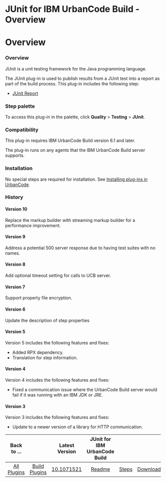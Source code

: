 
JUnit for IBM UrbanCode Build - Overview
========================================

# Overview


### Overview




JUnit is a unit testing framework for the Java programming language.

The JUnit plug-in is used to publish results from a JUnit test into a report as part of the build process. This plug-in includes the following step:

* [JUnit Report](#junit_report)


### Step palette

To access this plug-in in the palette, click **Quality** > **Testing** > **JUnit**.

### Compatibility

This plug-in requires IBM UrbanCode Build version 6.1 and later.

The plug-in runs on any agents that the IBM UrbanCode Build server supports.

### Installation

No special steps are required for installation. See [Installing plug-ins in UrbanCode](https://community.ibm.com/community/user/wasdevops/blogs/laurel-dickson-bull1/2022/06/13/install-plugins "Installing plug-ins in UrbanCode").

### History

#### Version 10

Replace the markup builder with streaming markup builder for a performance improvement.

#### Version 9

Address a potential 500 server response due to having test suites with no names.

#### Version 8

Add optional timeout setting for calls to UCB server.

#### Version 7

Support property file encryption.

#### Version 6

Update the description of step properties

#### Version 5

Version 5 includes the following features and fixes:

* Added RPX dependency.
* Translation for step information.

#### Version 4

Version 4 includes the following features and fixes:

* Fixed a communication issue where the UrbanCode Build server would fail if it was running with an IBM JDK or JRE.

#### Version 3

Version 3 includes the following features and fixes:

* Update to a newer version of a library for HTTP communication.

|Back to ...||Latest Version|JUnit for IBM UrbanCode Build |||
| :---: | :---: | :---: | :---: | :---: | :---: |
|[All Plugins](../../index.md)|[Build Plugins](../README.md)|[10.1071521](https://raw.githubusercontent.com/UrbanCode/IBM-UCB-PLUGINS/main/files/JUnit/JUnit-10.1071521.zip)|[Readme](README.md)|[Steps](steps.md)|[Downloads](downloads.md)|
